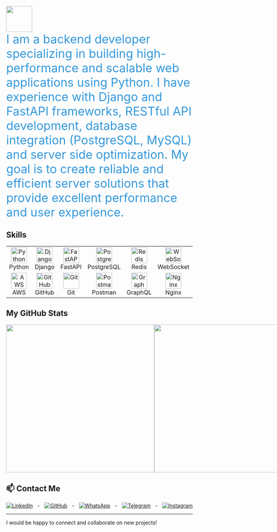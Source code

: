 <a href="https://github.com/richman177">
  <img height="70" src="https://readme-typing-svg.herokuapp.com?lines=Hi+I+am+Elmirbek;and+I+am+Python+Backend+Developer&duration=2500&speed=20&colors=FFE15D,FF5733,33FF57,3357FF,FF33A6"/>
</a>

<div style="font-size: 2rem; color: #3498db; animation: fadeIn 2s ease-out;">
I am a backend developer specializing in building high-performance and scalable web applications using Python. I have experience with Django and FastAPI frameworks, RESTful API development, database integration (PostgreSQL, MySQL) and server side optimization. My goal is to create reliable and efficient server solutions that provide excellent performance and user experience.
</div>


## Skills
<p align="start">
<table align="center">
  <tr>
    <td align="center" width="80">
      <img src="https://skillicons.dev/icons?i=python" width="43" height="43" alt="Python" />
      <br>Python
    </td>
    <td align="center" width="80">
      <img src="https://skillicons.dev/icons?i=django" width="43" height="43" alt="Django" />
      <br>Django
    </td>
    <td align="center" width="80">
      <img src="https://skillicons.dev/icons?i=fastapi" width="43" height="43" alt="FastAPI" />
      <br>FastAPI
    </td>
    <td align="center" width="80">
      <img src="https://skillicons.dev/icons?i=postgresql" width="43" height="43" alt="PostgreSQL" />
      <br>PostgreSQL
    </td>
    <td align="center" width="80">
      <img src="https://skillicons.dev/icons?i=redis" width="43" height="43" alt="Redis" />
      <br>Redis
    </td>
    <td align="center" width="80">
      <img src="https://skillicons.dev/icons?i=websocket" width="43" height="43" alt="WebSocket" />
      <br>WebSocket
    </td>
    <td align="center" width="80">
      <img src="https://skillicons.dev/icons?i=docker" width="43" height="43" alt="Docker" />
      <br>Docker
    </td>
    <td align="center" width="80">
      <img src="https://skillicons.dev/icons?i=linux" width="43" height="43" alt="Linux" />
      <br>Linux
    </td>
  </tr>
  <tr>
    <td align="center" width="80">
      <img src="https://skillicons.dev/icons?i=aws" width="43" height="43" alt="AWS" />
      <br>AWS
    </td>
    <td align="center" width="80">
      <img src="https://skillicons.dev/icons?i=github" width="43" height="43" alt="GitHub" />
      <br>GitHub
    </td>
    <td align="center" width="80">
      <img src="https://skillicons.dev/icons?i=git" width="43" height="43" alt="Git" />
      <br>Git
    </td>
    <td align="center" width="80">
      <img src="https://skillicons.dev/icons?i=postman" width="43" height="43" alt="Postman" />
      <br>Postman
    </td>
    <td align="center" width="80">
      <img src="https://skillicons.dev/icons?i=graphql" width="43" height="43" alt="GraphQL" />
      <br>GraphQL
    </td>
    <td align="center" width="80">
      <img src="https://skillicons.dev/icons?i=nginx" width="43" height="43" alt="Nginx" />
      <br>Nginx
    </td>
    <td align="center" width="80">
      <img src="https://skillicons.dev/icons?i=sqlite" width="43" height="43" alt="SQLite" />
      <br>SQLite
    </td>
    <td align="center" width="80">
      <img src="https://skillicons.dev/icons?i=rest" width="43" height="43" alt="REST" />
      <br>REST
    </td>
  </tr>
</table>
</p>



## My GitHub Stats

<div style="display: flex">
  <img width=400 src='https://github-readme-stats.vercel.app/api?username=richman177&theme=vue-dark&show_icons=true&hide_border=true&count_private=true' />
  <img width=400 src='https://github-readme-streak-stats.herokuapp.com/?user=richman177&theme=vue-dark&hide_border=true' />
  <img width=400 src='https://github-readme-stats.vercel.app/api/top-langs/?username=richman177&theme=vue-dark&show_icons=true&hide_border=true&layout=compact&hide=TypeScript,SCSS,Dockerfile,HTML,Make' />
</div>


[//]: # (## Projects)

[//]: # ()
[//]: # (### 1. [Task Manager]&#40;https://github.com/richman177/task-manager&#41;)

[//]: # (<div style="animation: fadeIn 2s ease-out;">)

[//]: # (  Веб-приложение для управления задачами, созданное с использованием **Django**, **PostgreSQL** и **Docker**.)

[//]: # (</div>)

[//]: # ()
[//]: # ()
[//]: # (### 2. [E-commerce API]&#40;https://github.com/richman177/ecommerce-api&#41;)

[//]: # (<div style="animation: fadeIn 2s ease-out 0.5s;">)

[//]: # (  RESTful API для онлайн-магазина, разработанное на **FastAPI**, **Redis** и **JWT** для аутентификации.)

[//]: # (</div>)

[//]: # ()
[//]: # (### 3. [Image Processing Service]&#40;https://github.com/richman177/image-processing&#41;)

[//]: # (<div style="animation: fadeIn 2s ease-out 1s;">)

[//]: # (  Микросервис для обработки изображений с использованием **Celery**, **RabbitMQ** и **Docker**.)

[//]: # (</div>)

## 📫 Contact Me

<div style="display: flex; justify-content: space-between; gap: 10px;">
  <a href="https://www.linkedin.com/in/%D1%8D%D0%BB%D0%BC%D0%B8%D1%80%D0%B1%D0%B5%D0%BA-%D1%82%D0%BE%D0%BA%D1%82%D0%BE%D1%80%D0%B0%D0%BB%D0%B8%D0%B5%D0%B2-b3891a353/" target="_blank">
    <img src="https://img.shields.io/badge/LinkedIn-профиль-blue?style=for-the-badge&logo=linkedin" alt="LinkedIn">
  </a> - 
  <a href="https://github.com/richman177/" target="_blank">
    <img src="https://img.shields.io/badge/GitHub-richman177-black?style=for-the-badge&logo=github" alt="GitHub">
  </a> - 
  <a href="https://wa.me/995222459912" target="_blank">
    <img src="https://img.shields.io/badge/WhatsApp-+995222459912-green?style=for-the-badge&logo=whatsapp" alt="WhatsApp">
  </a> - 
  <a href="https://t.me/elmirbek1" target="_blank">
    <img src="https://img.shields.io/badge/Telegram-Contact-blue?style=for-the-badge&logo=telegram" alt="Telegram">
  </a> - 
  <a href="https://www.instagram.com/elmirbek1.77/" target="_blank">
    <img src="https://img.shields.io/badge/Instagram-Profile-pink?style=for-the-badge&logo=instagram" alt="Instagram">
  </a>
</div>


---

<div style="animation: fadeIn 2s ease-out;">
  I would be happy to connect and collaborate on new projects!
</div>